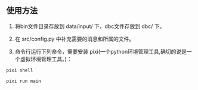 ## 使用方法

1. 将bin文件目录存放到 data/input/ 下，dbc文件存放到 dbc/ 下。

2. 在 src/config.py 中补充需要的消息和所属的文件。

3. 命令行运行下列命令，需要安装 pixi(一个python环境管理工具,确切的说是一个虚拟环境管理工具。)：

```sh
pixi shell

pixi run main
```
